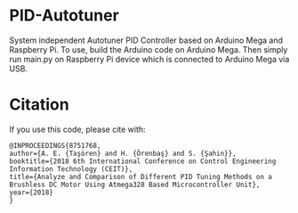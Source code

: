 # PID-Autotuner
System independent Autotuner PID Controller based on Arduino Mega and Raspberry Pi.
To use, build the Arduino code on Arduino Mega. Then simply run main.py on Raspberry Pi device which is connected to Arduino Mega via USB.
# Citation
If you use this code, please cite with:

```
@INPROCEEDINGS{8751768,
author={A. E. {Taşören} and H. {Örenbaş} and S. {Şahin}},
booktitle={2018 6th International Conference on Control Engineering Information Technology (CEIT)},
title={Analyze and Comparison of Different PID Tuning Methods on a Brushless DC Motor Using Atmega328 Based Microcontroller Unit},
year={2018}
}
```
